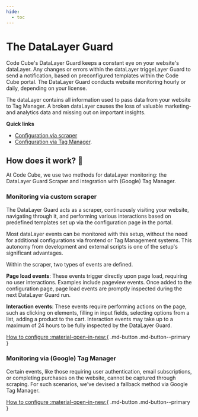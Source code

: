 ```yaml
---
hide:
  - toc
---
```


# The DataLayer Guard 
Code Cube's DataLayer Guard keeps a constant eye on your website's dataLayer. Any changes or errors within the dataLayer triggeLayer Guard to send a notification, based on preconfigured templates within the Code Cube portal. The DataLayer Guard conducts website monitoring hourly or daily, depending on your license.

The dataLayer contains all information used to pass data from your website to Tag Manager. A broken dataLayer causes the loss of valuable marketing- and analytics data and missing out on important insights.

**Quick links**

- [Configuration via scraper](https://docs.code-cube.io/datalayer-guard/scraped-events/)
- [Configuration via Tag Manager](https://docs.code-cube.io/datalayer-guard/scraped-events/).

## How does it work? 🔎
At Code Cube, we use two methods for dataLayer monitoring: the DataLayer Guard Scraper and integration with (Google) Tag Manager.

### Monitoring via custom scraper
The DataLayer Guard acts as a scraper, continuously visiting your website, navigating through it, and performing various interactions based on predefined templates set up via the configuration page in the portal.

Most dataLayer events can be monitored with this setup, without the need for additional configurations via frontend or Tag Management systems. This autonomy from development and external scripts is one of the setup's significant advantages.

Within the scraper, two types of events are defined. 

**Page load events**: These events trigger directly upon page load, requiring no user interactions. Examples include pageview events. Once added to the configuration page, page load events are promptly inspected during the next DataLayer Guard run.

**Interaction events**: These events require performing actions on the page, such as clicking on elements, filling in input fields, selecting options from a list, adding a product to the cart. Interaction events may take up to a maximum of 24 hours to be fully inspected by the DataLayer Guard.

[How to configure :material-open-in-new:](https://docs.code-cube.io/datalayer-guard/scraped-events/){ .md-button .md-button--primary }

### Monitoring via (Google) Tag Manager
Certain events, like those requiring user authentication, email subscriptions, or completing purchases on the website, cannot be captured through scraping. For such scenarios, we've devised a fallback method via Google Tag Manager.

[How to configure :material-open-in-new:](https://docs.code-cube.io/datalayer-guard/events-tag-manager/){ .md-button .md-button--primary }
